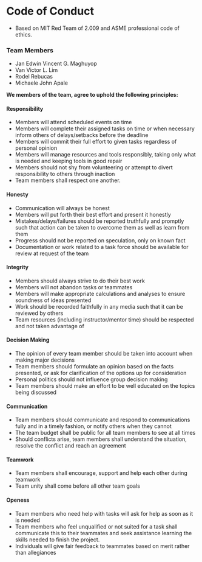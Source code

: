 # Code of Conduct
- Based on MIT Red Team of 2.009 and ASME professional code of ethics.


### Team Members
- Jan Edwin Vincent G. Maghuyop
- Van Victor L. Lim
- Rodel Rebucas
- Michaele John Apale

**We members of the team, agree to uphold the following principles:**


#### Responsibility
- Members will attend scheduled events on time
- Members will complete their assigned tasks on time or when necessary inform others of delays/setbacks before the deadline
- Members will commit their full effort to given tasks regardless of personal opinion
- Members will manage resources and tools responsibly, taking only what is needed and keeping tools in good repair
- Members should not shy from volunteering or attempt to divert responsibility to others through inaction
- Team members shall respect one another.


#### Honesty
- Communication will always be honest
- Members will put forth their best effort and present it honestly
- Mistakes/delays/failures should be reported truthfully and promptly such that action can be taken to overcome them as well as learn from them
- Progress should not be reported on speculation, only on known fact
- Documentation or work related to a task force should be available for review at request of the team


#### Integrity
- Members should always strive to do their best work
- Members will not abandon tasks or teammates
- Members will make appropriate calculations and analyses to ensure soundness of ideas presented
- Work should be recorded faithfully in any media such that it can be reviewed by others
- Team resources (including instructor/mentor time) should be respected and not taken advantage of


#### Decision Making
- The opinion of every team member should be taken into account when making major decisions
- Team members should formulate an opinion based on the facts presented, or ask for clarification of the options up for consideration
- Personal politics should not influence group decision making
- Team members should make an effort to be well educated on the topics being discussed


#### Communication
- Team members should communicate and respond to communications fully and in a timely fashion, or notify others when they cannot
- The team budget shall be public for all team members to see at all times
- Should conflicts arise, team members shall understand the situation, resolve the conflict and reach an agreement


#### Teamwork
- Team members shall encourage, support and help each other during teamwork
- Team unity shall come before all other team goals


#### Openess
- Team members who need help with tasks will ask for help as soon as it is needed
- Team members who feel unqualified or not suited for a task shall communicate this to their teammates and seek assistance learning the skills needed to finish the project.
- Individuals will give fair feedback to teammates based on merit rather than allegiances

